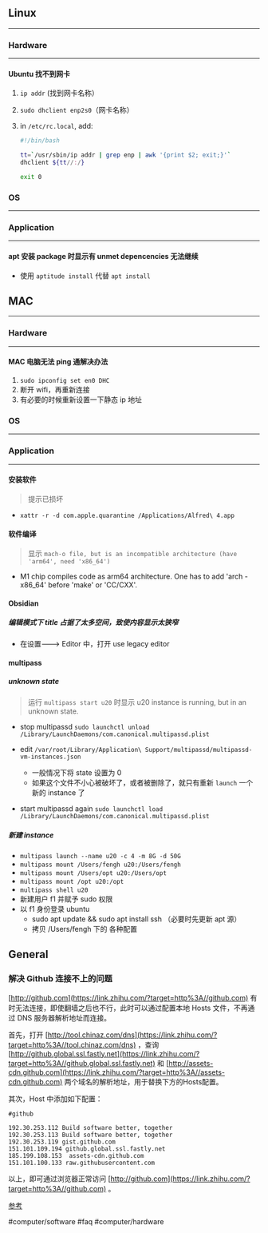 ## Linux
---
### Hardware
---
####  Ubuntu 找不到网卡
1. `ip addr` (找到网卡名称）
2. `sudo dhclient enp2s0`（网卡名称）
3. in `/etc/rc.local`, add:

    ```bash
    #!/bin/bash
	
    tt=`/usr/sbin/ip addr | grep enp | awk '{print $2; exit;}'`
    dhclient ${tt//:/}
    
	exit 0
	
    ```

### OS
---
### Application
---
#### apt 安装 package 时显示有 unmet depencencies 无法继续
- 使用 `aptitude install` 代替 `apt install` 

## MAC
---
### Hardware
---
#### MAC 电脑无法 ping 通解决办法
1. `sudo ipconfig set en0 DHC`
2. 断开 wifi，再重新连接
3. 有必要的时候重新设置一下静态 ip 地址
### OS
---
### Application
---
#### 安装软件
> 提示已损坏
- `xattr -r -d com.apple.quarantine /Applications/Alfred\ 4.app`

#### 软件编译
> 显示 `mach-o file, but is an incompatible architecture (have 'arm64', need 'x86_64')`

- M1 chip compiles code as arm64 architecture. One has to add 'arch -x86_64' before 'make' or 'CC/CXX'.

#### Obsidian
##### 编辑模式下 title 占据了太多空间，致使内容显示太狭窄
- 在设置---> Editor 中，打开 use legacy editor

#### multipass
##### unknown state
> 运行 `multipass start u20` 时显示 u20 instance is running, but in an unknown state.

- stop multipassd
`sudo launchctl unload /Library/LaunchDaemons/com.canonical.multipassd.plist`

- edit `/var/root/Library/Application\ Support/multipassd/multipassd-vm-instances.json`
  - 一般情况下将 state 设置为 0
  - 如果这个文件不小心被破坏了，或者被删除了，就只有重新 `launch` 一个新的 instance 了

- start multipassd again
`sudo launchctl load /Library/LaunchDaemons/com.canonical.multipassd.plist`

##### 新建 instance
- `multipass launch --name u20 -c 4 -m 8G -d 50G`
- `multipass mount /Users/fengh u20:/Users/fengh`
- `multipass mount /Users/opt u20:/Users/opt`
- `multipass mount /opt u20:/opt`
- `multipass shell u20`
- 新建用户 f1 并赋予 sudo 权限
- 以 f1 身份登录 ubuntu
  - sudo apt update &&  sudo apt install ssh （必要时先更新 apt 源）
  - 拷贝 /Users/fengh 下的 各种配置

## General
### 解决 Github 连接不上的问题

 [http://github.com](https://link.zhihu.com/?target=http%3A//github.com) 有时无法连接，即使翻墙之后也不行，此时可以通过配置本地 Hosts 文件，不再通过 DNS 服务器解析地址而连接。

首先，打开 [http://tool.chinaz.com/dns](https://link.zhihu.com/?target=http%3A//tool.chinaz.com/dns) ，查询 [http://github.global.ssl.fastly.net](https://link.zhihu.com/?target=http%3A//github.global.ssl.fastly.net) 和 [http://assets-cdn.github.com](https://link.zhihu.com/?target=http%3A//assets-cdn.github.com) 两个域名的解析地址，用于替换下方的Hosts配置。

其次，Host 中添加如下配置：

```text
#github

192.30.253.112 Build software better, together
192.30.253.113 Build software better, together
192.30.253.119 gist.github.com
151.101.109.194 github.global.ssl.fastly.net
185.199.108.153  assets-cdn.github.com
151.101.100.133 raw.githubusercontent.com
```

以上，即可通过浏览器正常访问 [http://github.com](https://link.zhihu.com/?target=http%3A//github.com) 。

 [参考](https://zhuanlan.zhihu.com/p/108898992?utm_source=wechat_session)

#computer/software
#faq
#computer/hardware
